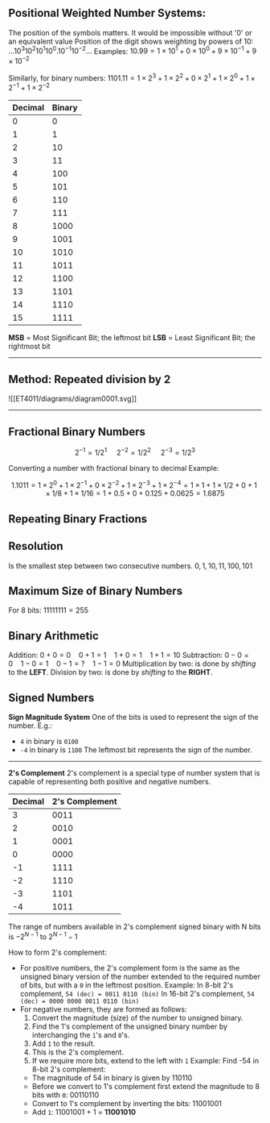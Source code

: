 ## Positional Weighted Number Systems:
The position of the symbols matters. It would be impossible without '0' or an equivalent value
Position of the digit shows weighting by powers of 10: $...10^3 10^2 10^1 10^0 . 10^{-1} 10^{-2} ...$
Examples: $10.99 = 1×10^1 + 0×10^0 + 9×10^{-1} + 9×10^{-2}$

Similarly, for binary numbers: $1101.11 = 1×2^3 + 1×2^2 + 0×2^1 + 1×2^0 + 1×2^{-1} + 1×2^{-2}$

| Decimal | Binary |
| ------- | ------ |
| 0       | 0      |
| 1       | 1      |
| 2       | 10     |
| 3       | 11     |
| 4       | 100    |
| 5       | 101    |
| 6       | 110    |
| 7       | 111    |
| 8       | 1000   |
| 9       | 1001   |
| 10      | 1010   |
| 11      | 1011   |
| 12      | 1100   |
| 13      | 1101   |
| 14      | 1110   |
| 15      | 1111       |

__MSB__ = Most Significant Bit; the leftmost bit
__LSB__   = Least Significant Bit; the rightmost bit

---
## Method: Repeated division by 2

![[ET4011/diagrams/diagram0001.svg]]

---
## Fractional Binary Numbers
```math
2^{-1} = {1}/{2^1}\ \ \ \ \ 2^{-2} = {1}/{2^2}\ \ \ \ \ 2^{-3} = {1}/{2^3}
```
Converting a number with fractional binary to decimal
Example: 
```math
1.1011 = 1×2^0 + 1×2^{-1} + 0×2^{-2} + 1×2^{-3} + 1×2^{-4}
= 1×1 + 1×{1/2} + 0 + 1×{1/8} + 1×{1/16}
= 1 + 0.5 + 0 + 0.125 + 0.0625
= 1.6875
```

## Repeating Binary Fractions

## Resolution
Is the smallest step between two consecutive numbers.
$0, 1, 10, 11, 100, 101$

## Maximum Size of Binary Numbers
For 8 bits: $11111111 = 255$

## Binary Arithmetic
Addition: $0 + 0 = 0\ \ \ \ 0 + 1 = 1\ \ \ \ 1 + 0 = 1\ \ \ \ 1 + 1 = 10$
Subtraction: $0 - 0 = 0\ \ \ \ 1 - 0 = 1\ \ \ \ 0 - 1 = ?\ \ \ \ 1 - 1 = 0$
Multiplication by two: is done by _shifting_ to the __LEFT__.
Division by two: is done by _shifting_ to the __RIGHT__.

## Signed Numbers

__Sign Magnitude System__
One of the bits is used to represent the sign of the number. 
E.g.:
- `4` in binary is `0100`
- `-4` in binary is `1100`
The leftmost bit represents the sign of the number.

---
__2's Complement__
2's complement is a special type of number system that is capable of representing both positive and negative numbers.

| Decimal | 2's Complement |
| ------- | -------------- |
| 3       | 0011           |
| 2       | 0010           |
| 1       | 0001           |
| 0       | 0000           |
| -1      | 1111           |
| -2      | 1110           |
| -3      | 1101           |
| -4      | 1011               |

The range of numbers available in 2's complement signed binary with N bits is
$-2^{N-1}$ to $2^{N-1}-1$

How to form 2's complement:
- For positive numbers, the 2's complement form is the same as the unsigned binary version of the number extended to the required number of bits, but with a `0` in the leftmost position.
	Example:
	In 8-bit 2's complement, `54 (dec) = 0011 0110 (bin)`
	In 16-bit 2's complement, `54 (dec) = 0000 0000 0011 0110 (bin)`
- For negative numbers, they are formed as follows:
	1. Convert the magnitude (size) of the number to unsigned binary.
	2. Find the 1's complement of the unsigned binary number by interchanging the `1`'s and `0`'s.
	3. Add `1` to the result.
	4. This is the 2's complement.
	5. If we require more bits, extend to the left with `1`
	Example:
	Find -54 in 8-bit 2's complement:
	- The magnitude of 54 in binary is given by 110110
	- Before we convert to 1's complement first extend the magnitude to 8 bits with `0`: 00110110
	- Convert to 1's complement by inverting the bits: 11001001
	- Add `1`: 11001001 + 1 = __11001010__